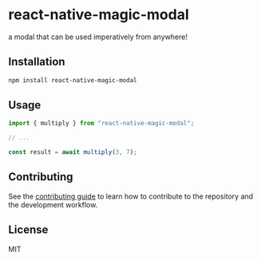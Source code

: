 # react-native-magic-modal

a modal that can be used imperatively from anywhere!

## Installation

```sh
npm install react-native-magic-modal
```

## Usage

```js
import { multiply } from "react-native-magic-modal";

// ...

const result = await multiply(3, 7);
```

## Contributing

See the [contributing guide](CONTRIBUTING.md) to learn how to contribute to the repository and the development workflow.

## License

MIT

